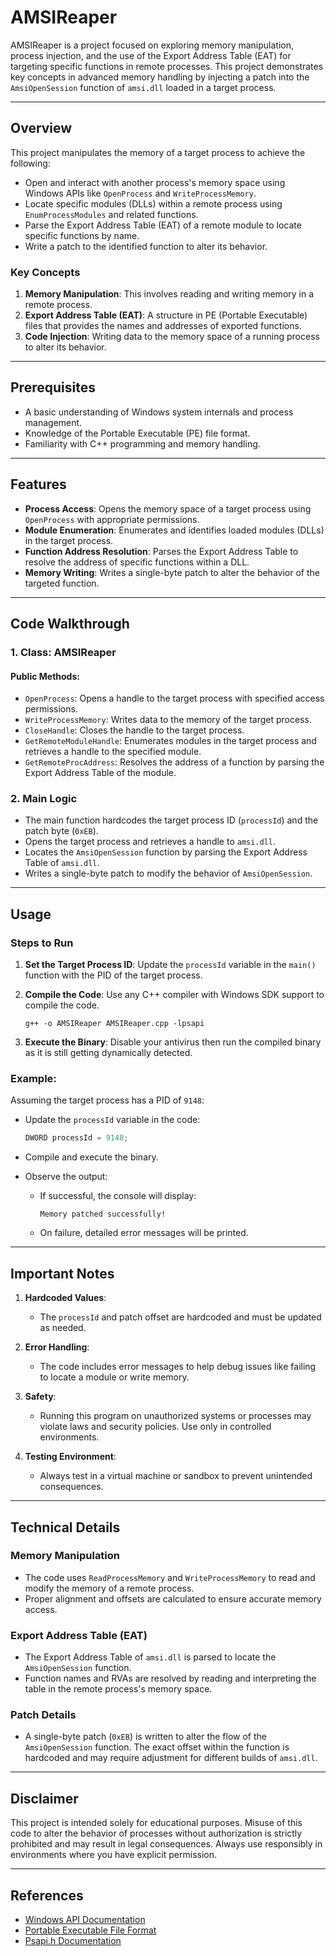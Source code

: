 # AMSIReaper

AMSIReaper is a project focused on exploring memory manipulation, process injection, and the use of the Export Address Table (EAT) for targeting specific functions in remote processes. This project demonstrates key concepts in advanced memory handling by injecting a patch into the `AmsiOpenSession` function of `amsi.dll` loaded in a target process.

---

## Overview

This project manipulates the memory of a target process to achieve the following:

- Open and interact with another process's memory space using Windows APIs like `OpenProcess` and `WriteProcessMemory`.
- Locate specific modules (DLLs) within a remote process using `EnumProcessModules` and related functions.
- Parse the Export Address Table (EAT) of a remote module to locate specific functions by name.
- Write a patch to the identified function to alter its behavior.

### Key Concepts

1. **Memory Manipulation**: This involves reading and writing memory in a remote process.
2. **Export Address Table (EAT)**: A structure in PE (Portable Executable) files that provides the names and addresses of exported functions.
3. **Code Injection**: Writing data to the memory space of a running process to alter its behavior.

---

## Prerequisites

- A basic understanding of Windows system internals and process management.
- Knowledge of the Portable Executable (PE) file format.
- Familiarity with C++ programming and memory handling.

---

## Features

- **Process Access**: Opens the memory space of a target process using `OpenProcess` with appropriate permissions.
- **Module Enumeration**: Enumerates and identifies loaded modules (DLLs) in the target process.
- **Function Address Resolution**: Parses the Export Address Table to resolve the address of specific functions within a DLL.
- **Memory Writing**: Writes a single-byte patch to alter the behavior of the targeted function.

---

## Code Walkthrough

### 1. **Class: AMSIReaper**

#### Public Methods:

- `OpenProcess`: Opens a handle to the target process with specified access permissions.
- `WriteProcessMemory`: Writes data to the memory of the target process.
- `CloseHandle`: Closes the handle to the target process.
- `GetRemoteModuleHandle`: Enumerates modules in the target process and retrieves a handle to the specified module.
- `GetRemoteProcAddress`: Resolves the address of a function by parsing the Export Address Table of the module.

### 2. **Main Logic**

- The main function hardcodes the target process ID (`processId`) and the patch byte (`0xEB`).
- Opens the target process and retrieves a handle to `amsi.dll`.
- Locates the `AmsiOpenSession` function by parsing the Export Address Table of `amsi.dll`.
- Writes a single-byte patch to modify the behavior of `AmsiOpenSession`.

---

## Usage

### Steps to Run

1. **Set the Target Process ID**:
   Update the `processId` variable in the `main()` function with the PID of the target process.

2. **Compile the Code**:
   Use any C++ compiler with Windows SDK support to compile the code.
   ```
   g++ -o AMSIReaper AMSIReaper.cpp -lpsapi
   ```
   
3. **Execute the Binary**:
   Disable your antivirus then run the compiled binary as it is still getting dynamically detected.

### Example:

Assuming the target process has a PID of `9148`:

- Update the `processId` variable in the code:
  ```cpp
  DWORD processId = 9148;
  ```

- Compile and execute the binary.

- Observe the output:
  - If successful, the console will display:
    ```
    Memory patched successfully!
    ```
  - On failure, detailed error messages will be printed.

---

## Important Notes

1. **Hardcoded Values**:
   - The `processId` and patch offset are hardcoded and must be updated as needed.

2. **Error Handling**:
   - The code includes error messages to help debug issues like failing to locate a module or write memory.

3. **Safety**:
   - Running this program on unauthorized systems or processes may violate laws and security policies. Use only in controlled environments.

4. **Testing Environment**:
   - Always test in a virtual machine or sandbox to prevent unintended consequences.

---

## Technical Details

### Memory Manipulation
- The code uses `ReadProcessMemory` and `WriteProcessMemory` to read and modify the memory of a remote process.
- Proper alignment and offsets are calculated to ensure accurate memory access.

### Export Address Table (EAT)
- The Export Address Table of `amsi.dll` is parsed to locate the `AmsiOpenSession` function.
- Function names and RVAs are resolved by reading and interpreting the table in the remote process's memory space.

### Patch Details
- A single-byte patch (`0xEB`) is written to alter the flow of the `AmsiOpenSession` function. The exact offset within the function is hardcoded and may require adjustment for different builds of `amsi.dll`.

---

## Disclaimer

This project is intended solely for educational purposes. Misuse of this code to alter the behavior of processes without authorization is strictly prohibited and may result in legal consequences. Always use responsibly in environments where you have explicit permission.

---

## References

- [Windows API Documentation](https://learn.microsoft.com/en-us/windows/win32/api/)
- [Portable Executable File Format](https://en.wikipedia.org/wiki/Portable_Executable)
- [Psapi.h Documentation](https://learn.microsoft.com/en-us/windows/win32/psapi/psapi-functions)

